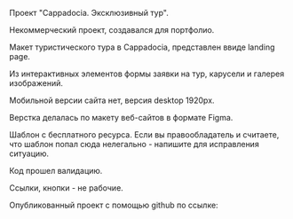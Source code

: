 Проект "Cappadocia. Эксклюзивный тур".

Некоммерческий проект, создавался для портфолио.

Макет туристического тура в Cappadocia, представлен ввиде landing page.

Из  интерактивных элементов формы заявки на тур, карусели и галерея изображений.

Мобильной версии сайта нет, версия desktop 1920px.

Верстка делалась по макету веб-сайтов в формате Figma.

Шаблон с бесплатного ресурса.
Если вы правообладатель и считаете, что шаблон попал сюда нелегально - напишите для исправления ситуацию.

Код прошел валидацию.

Ссылки, кнопки - не рабочие.


Опубликованный проект с помощью github по ссылке:
